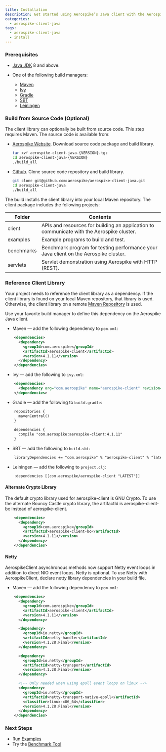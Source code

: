 ```yaml
---
title: Installation
description: Get started using Aerospike’s Java client with the Aerospike database for your real-time, big data application.
categories:
  - aerospike-client-java
tags:
  - aerospike-client-java
  - install
---
```


### Prerequisites

- [Java JDK](http://www.oracle.com/technetwork/java/javase/downloads/index.html) 8 and above.

- One of the following build managers:
    - [Maven](https://maven.apache.org/download.cgi)
    - [Ivy](http://ant.apache.org/ivy)
    - [Gradle](http://gradle.org/gradle-download)
    - [SBT](http://www.scala-sbt.org/download.html)
    - [Leiningen](http://leiningen.org)

### Build from Source Code (Optional)

The client library can optionally be built from source code.  This step requires Maven.  The source code is available from:

- [Aerospike Website](/download/client/java).  Download source code package and build library.   
    ```bash
    tar xvf aerospike-client-java-{VERSION}.tgz
    cd aerospike-client-java-{VERSION}
    ./build_all
    ```

- [Github](http://github.com/aerospike/aerospike-client-java).  Clone source code repository and build library.
    
    ```bash
    git clone git@github.com:aerospike/aerospike-client-java.git
    cd aerospike-client-java
    ./build_all
    ```

The build installs the client library into your local Maven repository.  The client package includes the following projects:

Folder | Contents 
--- | --- 
client | APIs and resources for building an application to communicate with the Aerospike cluster.
examples | Example programs to build and test.
benchmarks | Benchmark program for testing performance your Java client on the Aerospike cluster.
servlets | Servlet demonstration using Aerospike with HTTP (REST).

### Reference Client Library

Your project needs to reference the client library as a dependency.  If the client library is found on your local Maven repository, that library is used.  Otherwise, the client library on a remote [Maven Repository](http://search.maven.org/#search%7Cga%7C1%7Caerospike) is used.

Use your favorite build manager to define this dependency on the Aerospike Java client.

- Maven — add the following dependency to `pom.xml`:
```xml
    <dependencies>
      <dependency>
        <groupId>com.aerospike</groupId>
        <artifactId>aerospike-client</artifactId>
        <version>4.1.11</version>
      </dependency>
    </dependencies>
```
- Ivy — add the following to `ivy.xml`:
```xml
    <dependencies>
      <dependency org="com.aerospike" name="aerospike-client" revision="4.1.11" />
    </dependencies>
```
- Gradle — add the following to `build.gradle`:
```xml 
    repositories {
      mavenCentral()
    }
            
    dependencies {
      compile "com.aerospike:aerospike-client:4.1.11"
    }
```
- SBT — add the following to `build.sbt`:
```xml
    libraryDependencies += "com.aerospike" % "aerospike-client" % "latest.integration"
```
- Leiningen — add the following to `project.clj`:
```xml
    :dependencies [[com.aerospike/aerospike-client "LATEST"]]
```

#### Alternate Crypto Library

The default crypto library used for aerospike-client is GNU Crypto.  To use the alternate Bouncy Castle crypto library, the artifactId is aerospike-client-bc instead of aerospike-client.

```xml
    <dependencies>
      <dependency>
        <groupId>com.aerospike</groupId>
        <artifactId>aerospike-client-bc</artifactId>
        <version>4.1.11</version>
      </dependency>
    </dependencies>
```

#### Netty

AerospikeClient asynchronous methods now support Netty event loops in addition to direct NIO event loops.  Netty is optional.  To use Netty with AerospikeClient, declare netty library dependencies in your build file.

- Maven — add the following dependency to `pom.xml`:
```xml
    <dependencies>
      <dependency>
        <groupId>com.aerospike</groupId>
        <artifactId>aerospike-client</artifactId>
        <version>4.1.11</version>
      </dependency>

      <dependency>
        <groupId>io.netty</groupId>
        <artifactId>netty-handler</artifactId>
        <version>4.1.28.Final</version>
      </dependency>

      <dependency>
        <groupId>io.netty</groupId>
        <artifactId>netty-transport</artifactId>
        <version>4.1.28.Final</version>
      </dependency>

      <!-- Only needed when using epoll event loops on linux -->
      <dependency>
        <groupId>io.netty</groupId>
        <artifactId>netty-transport-native-epoll</artifactId>
        <classifier>linux-x86_64</classifier>
        <version>4.1.28.Final</version>
      </dependency>
    </dependencies>
```

### Next Steps
- Run [Examples](https://github.com/aerospike/aerospike-client-java/tree/master/examples)
- Try the [Benchmark Tool](/docs/client/java/benchmarks.html)
